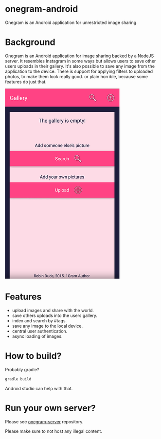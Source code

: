 # onegram-android
Onegram is an Android application for unrestricted image sharing.
 
# Background
Onegram is an Android application for image sharing backed by a NodeJS server. It resembles Instagram in some ways but allows users to save other users uploads in their gallery. It's also possible to save any image from the application to the device. There is support for applying filters to uploaded photos, to make them look really good. or plain horrible, because some features do just that.
 
![](onegram.png)

# Features
- upload images and share with the world.
- save others uploads into the users gallery.
- index and search by #tags.
- save any image to the local device.
- central user authentication.
- async loading of images.

# How to build?
Probably gradle? 

```groovy
gradle build
```

Android studio can help with that.

# Run your own server?

Please see [onegram-server](https://github.com/codingchili/onegram-server) repository. 

Please make sure to not host any illegal content.
